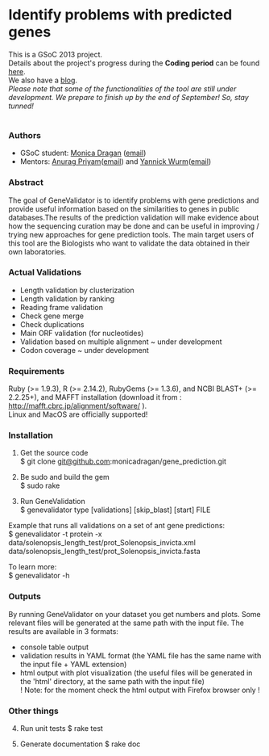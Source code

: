 Identify problems with predicted genes
===============

This is a GSoC 2013 project.<br>
Details about the project's progress during the **Coding period** can be found [here](https://github.com/monicadragan/gene_prediction/wiki/Project-Diary).<br>
We also have a [blog](http://gene-prediction.blogspot.ro/).<br>
_Please note that some of the functionalities of the tool are still under development. We prepare to finish up by the end of September! So, stay tunned!_
<br><br>

### Authors

* GSoC student: [Monica Dragan](swarm.cs.pub.ro/~mdragan/gsoc2013/Monica_Dragan_CV.pdf) ([email](mailto:monica.dragan@cti.pub.ro))
* Mentors: [Anurag Priyam](https://plus.google.com/114122400102590087616/about)([email](mailto:anurag08priyam@gmail.com)) and [Yannick Wurm](http://yannick.poulet.org/)([email](mailto:y.wurm@qmul.ac.uk))

### Abstract
The goal of GeneValidator is to identify problems with gene predictions and provide useful information based on the similarities to genes in public databases.The results of the prediction validation will make evidence about how the sequencing curation may be done and can be useful in improving / trying new approaches for gene prediction tools. The main target users of this tool are the Biologists who want to validate the data obtained in their own laboratories.

### Actual Validations
* Length validation by clusterization
* Length validation by ranking
* Reading frame validation
* Check gene merge
* Check duplications
* Main ORF validation (for nucleotides)
* Validation based on multiple alignment ~ under development
* Codon coverage ~ under development

### Requirements
Ruby (>= 1.9.3), R (>= 2.14.2), RubyGems (>= 1.3.6), and NCBI BLAST+ (>= 2.2.25+), and MAFFT installation (download it from : http://mafft.cbrc.jp/alignment/software/ ).<br>
Linux and MacOS are officially supported!

### Installation
1. Get the source code<br>
$ git clone git@github.com:monicadragan/gene_prediction.git

2. Be sudo and build the gem<br>
$ sudo rake

3. Run GeneValidation<br>
$ genevalidator type [validations] [skip_blast] [start] FILE 

Example that runs all validations on a set of ant gene predictions:<br>
$ genevalidator -t protein -x data/solenopsis_length_test/prot_Solenopsis_invicta.xml data/solenopsis_length_test/prot_Solenopsis_invicta.fasta

To learn more:<br>
$ genevalidator -h

### Outputs
By running GeneValidator on your dataset you get numbers and plots. Some relevant files will be generated at the same path with the input file. The results are available in 3 formats:
* console table output 
* validation results in YAML format (the YAML file has the same name with the input file + YAML extension) 
* html output with plot visualization (the useful files will be generated in the 'html' directory, at the same path with the input file)<br>
! Note: for the moment check the html output with Firefox browser only !

### Other things

4. Run unit tests
$ rake test

5. Generate documentation
$ rake doc


 


